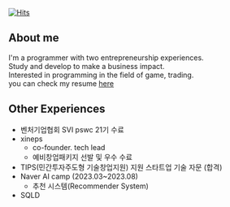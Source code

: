[![Hits](https://hits.seeyoufarm.com/api/count/incr/badge.svg?url=https%3A%2F%2Fgithub.com%2FDarrenKwonDev)](https://hits.seeyoufarm.com)  

<!--
# [![Top Langs](https://github-readme-stats.vercel.app/api/top-langs/?username=DarrenKwonDev&layout=compact)](https://github.com/DarrenKwonDev)  
-->

## About me

I'm a programmer with two entrepreneurship experiences.  
Study and develop to make a business impact.  
Interested in programming in the field of game, trading.  
you can check my resume [here](https://github.com/DarrenKwonDev/resume/blob/master/cv.pdf)  

## Other Experiences

- 벤처기업협회 SVI pswc 21기 수료  
- xineps
  - co-founder. tech lead
  - 예비창업패키지 선발 및 우수 수료   
- TIPS(민간투자주도형 기술창업지원) 지원 스타트업 기술 자문 (합격)  
- Naver AI camp (2023.03~2023.08)  
  - 추천 시스템(Recommender System)  
- SQLD
